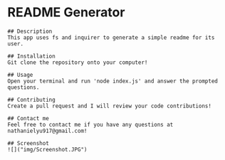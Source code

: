 # README Generator

    ## Description
    This app uses fs and inquirer to generate a simple readme for its user.

    ## Installation
    Git clone the repository onto your computer!

    ## Usage
    Open your terminal and run 'node index.js' and answer the prompted questions.

    ## Contributing
    Create a pull request and I will review your code contributions!

    ## Contact me
    Feel free to contact me if you have any questions at nathanielyu917@gmail.com!

    ## Screenshot
    ![]("img/Screenshot.JPG")
    